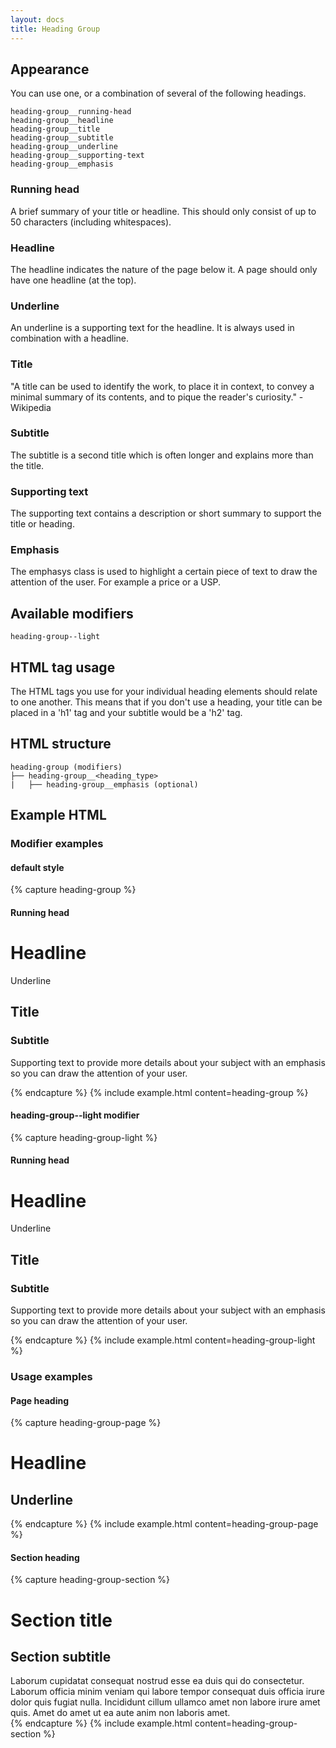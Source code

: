 ```yaml
---
layout: docs
title: Heading Group
---
```


## Appearance

You can use one, or a combination of several of the following headings.

```text
heading-group__running-head
heading-group__headline
heading-group__title
heading-group__subtitle
heading-group__underline
heading-group__supporting-text
heading-group__emphasis
```

### Running head

A brief summary of your title or headline. This should only consist of up to 50 characters (including whitespaces).

### Headline

The headline indicates the nature of the page below it. A page should only have one headline (at the top).

### Underline

An underline is a supporting text for the headline. It is always used in combination with a headline.

### Title

"A title can be used to identify the work, to place it in context, to convey a minimal summary of its contents, and to pique the reader's curiosity." - Wikipedia

### Subtitle

The subtitle is a second title which is often longer and explains more than the title.

### Supporting text

The supporting text contains a description or short summary to support the title or heading.

### Emphasis

The emphasys class is used to highlight a certain piece of text to draw the attention of the user. For example a price or a USP.

## Available modifiers

```text
heading-group--light
```

## HTML tag usage

The HTML tags you use for your individual heading elements should relate to one another. This means that if you don't use a heading, your title can be placed in a 'h1' tag and your subtitle would be a 'h2' tag.

## HTML structure

```text
heading-group (modifiers)
├── heading-group__<heading_type>
|	├── heading-group__emphasis (optional)
```

## Example HTML

### Modifier examples

#### default style

{% capture heading-group %}
<div class="heading-group">
	<h4 class="heading-group__running-head">
		Running head
	</h4>
	<h1 class="heading-group__headline">
		Headline
	</h1>
	<p class="heading-group__underline">
		Underline
	</p>
	<h2 class="heading-group__title">
		Title
	</h2>
	<h3 class="heading-group__subtitle">
		Subtitle
	</h3>
	<p class="heading-group__supporting-text">
		Supporting text to provide more details about your subject with an
		<span class="heading-group__emphasis">
			emphasis
		</span>
		so you can draw the attention of your user.
	</p>
</div>
{% endcapture %}
{% include example.html
	content=heading-group
%}

#### heading-group--light modifier

{% capture heading-group-light %}
<div class="layout__section layout__section--dark">
	<div class="layout__inner layout__inner--padded-80">
		<div class="heading-group--light">
			<h4 class="heading-group__running-head">
				Running head
			</h4>
			<h1 class="heading-group__headline">
				Headline
			</h1>
			<p class="heading-group__underline">
				Underline
			</p>
			<h2 class="heading-group__title">
				Title
			</h2>
			<h3 class="heading-group__subtitle">
				Subtitle
			</h3>
			<p class="heading-group__supporting-text">
				Supporting text to provide more details about your subject with an
				<span class="heading-group__emphasis">
					emphasis
				</span>
				so you can draw the attention of your user.
			</p>
		</div>
	</div>
</div>
{% endcapture %}
{% include example.html
	content=heading-group-light
%}

### Usage examples

#### Page heading

{% capture heading-group-page %}
<div class="heading-group">
	<h1 class="heading-group__headline">
		Headline
	</h1>
	<h2 class="heading-group__underline">
		Underline
	</h2>
</div>
{% endcapture %}
{% include example.html
	content=heading-group-page
%}

#### Section heading

{% capture heading-group-section %}
<div class="heading-group">
	<h1 class="heading-group__title">
		Section title
	</h1>
	<h2 class="heading-group__subtitle">
		Section subtitle
	</h2>
	<span class="heading-group__supporting-text">
		Laborum cupidatat consequat nostrud esse ea duis qui do consectetur. Laborum officia minim veniam qui labore tempor consequat duis officia irure dolor quis fugiat nulla. Incididunt cillum ullamco amet non labore irure amet quis. Amet do amet ut ea aute anim non laboris amet.
	</span>
</div>
{% endcapture %}
{% include example.html
	content=heading-group-section
%}
